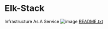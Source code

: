 # Elk-Stack
Infrastructure As A Service 
![image](https://user-images.githubusercontent.com/91091473/134791173-65c58780-0fbd-4043-82fe-135ee0aa46e3.png)
[README.txt](https://github.com/1LongNight/Elk-Stack/files/7230657/README.txt)
